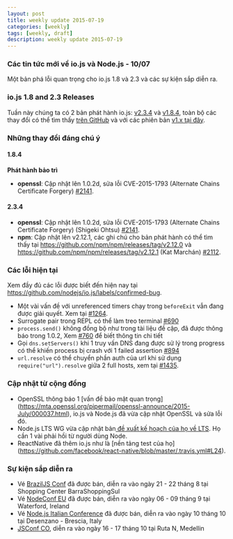 ```yaml
---
layout: post
title: weekly update 2015-07-19
categories: [weekly]
tags: [weekly, draft]
description: weekly update 2015-07-19
---
```


### Các tin tức mới về io.js và Node.js - 10/07

Một bản phá lỗi quan trọng cho io.js 1.8 và 2.3 và các sự kiện sắp diễn ra.

### io.js 1.8 and 2.3 Releases

Tuần này chúng ta có 2 bản phát hành io.js: [v2.3.4](https://iojs.org/dist/v2.3.4/) và [v1.8.4](https://iojs.org/dist/v1.8.4/), toàn bộ các thay đổi có thể tìm thấy [trên GitHub](https://github.com/nodejs/io.js/blob/master/CHANGELOG.md) và với các phiên bản [v1.x  tại đây](https://github.com/nodejs/io.js/blob/v1.x/CHANGELOG.md).

### Những thay đổi đáng chú ý

#### 1.8.4

**Phát hành bảo trì**
* **openssl**: Cập nhật lên 1.0.2d, sửa lỗi CVE-2015-1793 (Alternate Chains Certificate Forgery) [#2141](https://github.com/nodejs/io.js/pull/2141).

#### 2.3.4

* **openssl**: Cập nhật lên 1.0.2d, sửa lỗi CVE-2015-1793 (Alternate Chains Certificate Forgery) (Shigeki Ohtsu) [#2141](https://github.com/nodejs/io.js/pull/2141).
* **npm**: Cập nhật lên v2.12.1, các ghi chú cho bản phát hành có thể tìm thấy tại  <https://github.com/npm/npm/releases/tag/v2.12.0> và <https://github.com/npm/npm/releases/tag/v2.12.1> (Kat Marchán) [#2112](https://github.com/nodejs/io.js/pull/2112).

### Các lỗi hiện tại

Xem đầy đủ các lỗi được biết đến hiện nay tại
https://github.com/nodejs/io.js/labels/confirmed-bug.

* Một vài vấn đề với unreferenced timers chạy trong  `beforeExit` vẫn đang được giải quyết. Xem tại [#1264](https://github.com/nodejs/io.js/issues/1264).
* Surrogate pair trong REPL có thể làm treo terminal [#690](https://github.com/iojs/io.js/issues/690)
* `process.send()` không đồng bộ như trong tài liệu đề cập, đã được thông báo trong 1.0.2, Xem [#760](https://github.com/iojs/io.js/issues/760) để biết thông tin chi tiết
* Gọi `dns.setServers()`  khi 1 truy vấn DNS đang được sử lý trong progress có thể khiến process bị crash với 1 failed assertion [#894](https://github.com/iojs/io.js/issues/894)
* `url.resolve` có thể chuyển phần auth của url khi sử dụng `require("url").resolve` giữa 2 full hosts, xem tại [#1435](https://github.com/iojs/io.js/issues/1435).

### Cập nhật từ cộng đồng

* OpenSSL thông báo 1 [vấn đề bảo mật quan trọng] (https://mta.openssl.org/pipermail/openssl-announce/2015-July/000037.html), io.js và Node.js đã vừa cập nhật OpenSSL và sửa lỗi đó.
* Node.js LTS WG vừa cập nhật bản[ đề xuất kế hoạch của họ về LTS](https://github.com/nodejs/LTS/blob/master/README.md#example). Họ cần 1 vài phải hồi từ người dùng Node.
* ReactNative đã thêm io.js như là [nền tảng test của họ] (https://github.com/facebook/react-native/blob/master/.travis.yml#L24).

### Sự kiện sắp diễn ra

* Vé [BrazilJS Conf](http://braziljs.com.br/) đã được bán, diễn ra vào ngày 21 - 22 tháng 8 tại Shopping Center BarraShoppingSul
* Vé [NodeConf EU](http://nodeconf.eu/) đã được bán, diễn ra vào ngày 06 - 09 tháng 9 tại Waterford, Ireland
* Vé [Node.js Italian Conference](http://nodejsconf.it/) đã được bán, diễn ra vào ngày 10 tháng 10 tại Desenzano - Brescia, Italy
* [JSConf CO](http://www.jsconf.co/), diễn ra vào ngày 16 - 17 tháng 10 tại Ruta N, Medellin
